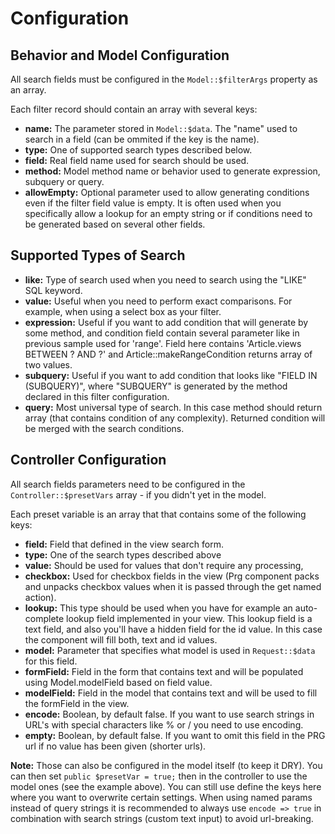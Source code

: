 Configuration
=============

Behavior and Model Configuration
--------------------------------

All search fields must be configured in the ```Model::$filterArgs``` property as an array.

Each filter record should contain an array with several keys:

* **name:** The parameter stored in ```Model::$data```. The "name" used to search in a field (can be ommited if the key is the name).
* **type:** One of supported search types described below.
* **field:** Real field name used for search should be used.
* **method:** Model method name or behavior used to generate expression, subquery or query.
* **allowEmpty:** Optional parameter used to allow generating conditions even if the filter field value is empty. It is often used when you specifically allow a lookup for an empty string or if conditions need to be generated based on several other fields.

Supported Types of Search
-------------------------

* **like:** Type of search used when you need to search using the "LIKE" SQL keyword.
* **value:** Useful when you need to perform exact comparisons. For example, when using a select box as your filter.
* **expression:** Useful if you want to add condition that will generate by some method, and condition field contain several parameter like in previous sample used for 'range'. Field here contains 'Article.views BETWEEN ? AND ?' and Article::makeRangeCondition returns array of two values.
* **subquery:** Useful if you want to add condition that looks like "FIELD IN (SUBQUERY)", where "SUBQUERY" is generated by the method declared in this filter configuration.
* **query:** Most universal type of search. In this case method should return array (that contains condition of any complexity). Returned condition will be merged with the search conditions.

Controller Configuration
------------------------

All search fields parameters need to be configured in the ```Controller::$presetVars``` array - if you didn't yet in the model.

Each preset variable is an array that that contains some of the following keys:

* **field:** Field that defined in the view search form.
* **type:** One of the search types described above
* **value:** Should be used for values that don't require any processing,
* **checkbox:** Used for checkbox fields in the view (Prg component packs and unpacks checkbox values when it is passed through the get named action).
* **lookup:** This type should be used when you have for example an auto-complete lookup field implemented in your view. This lookup field is a text field, and also you'll have a hidden field for the id value. In this case the component will fill both, text and id values.
* **model:** Parameter that specifies what model is used in ```Request::$data``` for this field.
* **formField:** Field in the form that contains text and will be populated using Model.modelField based on field value.
* **modelField:** Field in the model that contains text and will be used to fill the formField in the view.
* **encode:** Boolean, by default false. If you want to use search strings in URL's with special characters like % or / you need to use encoding.
* **empty:** Boolean, by default false. If you want to omit this field in the PRG url if no value has been given (shorter urls).

**Note:** Those can also be configured in the model itself (to keep it DRY). You can then set ```public $presetVar = true;``` then in the controller to use the model ones (see the example above). You can still use define the keys here where you want to overwrite certain settings. When using named params instead of query strings it is recommended to always use ```encode => true``` in combination with search strings (custom text input) to avoid url-breaking.
